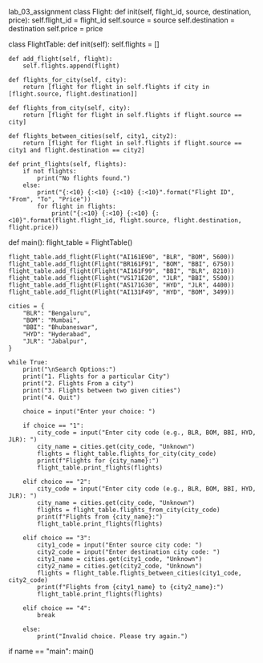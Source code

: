 lab_03_assignment
class Flight:
    def init(self, flight_id, source, destination, price):
        self.flight_id = flight_id
        self.source = source
        self.destination = destination
        self.price = price

class FlightTable:
    def init(self):
        self.flights = []

    def add_flight(self, flight):
        self.flights.append(flight)

    def flights_for_city(self, city):
        return [flight for flight in self.flights if city in [flight.source, flight.destination]]

    def flights_from_city(self, city):
        return [flight for flight in self.flights if flight.source == city]

    def flights_between_cities(self, city1, city2):
        return [flight for flight in self.flights if flight.source == city1 and flight.destination == city2]

    def print_flights(self, flights):
        if not flights:
            print("No flights found.")
        else:
            print("{:<10} {:<10} {:<10} {:<10}".format("Flight ID", "From", "To", "Price"))
            for flight in flights:
                print("{:<10} {:<10} {:<10} {:<10}".format(flight.flight_id, flight.source, flight.destination, flight.price))

def main():
    flight_table = FlightTable()

    flight_table.add_flight(Flight("AI161E90", "BLR", "BOM", 5600))
    flight_table.add_flight(Flight("BR161F91", "BOM", "BBI", 6750))
    flight_table.add_flight(Flight("AI161F99", "BBI", "BLR", 8210))
    flight_table.add_flight(Flight("VS171E20", "JLR", "BBI", 5500))
    flight_table.add_flight(Flight("AS171G30", "HYD", "JLR", 4400))
    flight_table.add_flight(Flight("AI131F49", "HYD", "BOM", 3499))

    cities = {
        "BLR": "Bengaluru",
        "BOM": "Mumbai",
        "BBI": "Bhubaneswar",
        "HYD": "Hyderabad",
        "JLR": "Jabalpur",
    }

    while True:
        print("\nSearch Options:")
        print("1. Flights for a particular City")
        print("2. Flights From a city")
        print("3. Flights between two given cities")
        print("4. Quit")

        choice = input("Enter your choice: ")

        if choice == "1":
            city_code = input("Enter city code (e.g., BLR, BOM, BBI, HYD, JLR): ")
            city_name = cities.get(city_code, "Unknown")
            flights = flight_table.flights_for_city(city_code)
            print(f"Flights for {city_name}:")
            flight_table.print_flights(flights)

        elif choice == "2":
            city_code = input("Enter city code (e.g., BLR, BOM, BBI, HYD, JLR): ")
            city_name = cities.get(city_code, "Unknown")
            flights = flight_table.flights_from_city(city_code)
            print(f"Flights from {city_name}:")
            flight_table.print_flights(flights)

        elif choice == "3":
            city1_code = input("Enter source city code: ")
            city2_code = input("Enter destination city code: ")
            city1_name = cities.get(city1_code, "Unknown")
            city2_name = cities.get(city2_code, "Unknown")
            flights = flight_table.flights_between_cities(city1_code, city2_code)
            print(f"Flights from {city1_name} to {city2_name}:")
            flight_table.print_flights(flights)

        elif choice == "4":
            break

        else:
            print("Invalid choice. Please try again.")

if name == "main":
    main()
